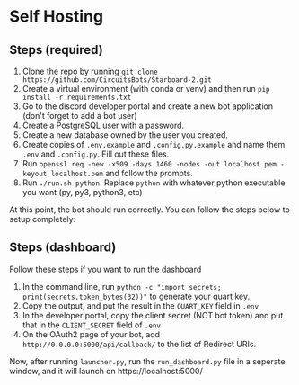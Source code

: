 # Self Hosting
## Steps (required)
1.  Clone the repo by running `git clone https://github.com/CircuitsBots/Starboard-2.git`
2.  Create a virtual environment (with conda or venv) and then run `pip install -r requirements.txt`
3.  Go to the discord developer portal and create a new bot application (don't forget to add a bot user)
4.  Create a PostgreSQL user with a password.
5.  Create a new database owned by the user you created.
6.  Create copies of `.env.example` and `.config.py.example` and name them `.env` and `.config.py`. Fill out these files.
7.  Run `openssl req -new -x509 -days 1460 -nodes -out localhost.pem -keyout localhost.pem` and follow the prompts.
8.  Run `./run.sh python`. Replace `python` with whatever python executable you want (py, py3, python3, etc)

At this point, the bot should run correctly. You can follow the steps below to setup completely:

## Steps (dashboard)
Follow these steps if you want to run the dashboard
1.  In the command line, run `python -c "import secrets; print(secrets.token_bytes(32))"` to generate your quart key.
2.  Copy the output, and put the result in the `QUART_KEY` field in `.env`
3.  In the developer portal, copy the client secret (NOT bot token) and put that in the `CLIENT_SECRET` field of `.env`
4.  On the OAuth2 page of your bot, add `http://0.0.0.0:5000/api/callback/` to the list of Redirect URIs.

Now, after running `launcher.py`, run the `run_dashboard.py` file in a seperate window, and it will launch on https://localhost:5000/
